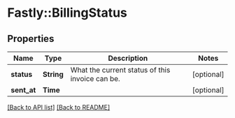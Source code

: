 # Fastly::BillingStatus

## Properties

| Name | Type | Description | Notes |
| ---- | ---- | ----------- | ----- |
| **status** | **String** | What the current status of this invoice can be. | [optional] |
| **sent_at** | **Time** |  | [optional] |

[[Back to API list]](../../README.md#endpoints) [[Back to README]](../../README.md)

